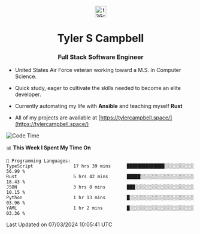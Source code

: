 <p align="center">
<a href="https://www.linkedin.com/in/t36campbell" target="blank"><img align="center" src="https://ik.imagekit.io/t36campbell/Portfolio/linkedin.png.original_m8bbGgPh6.png" alt="t36campbell" height="30" width="30" /></a>
</p>
<h1 align="center">Tyler S Campbell</h1>
<h3 align="center">Full Stack Software Engineer</h3>

* United States Air Force veteran working toward a M.S. in Computer Science.

* Quick study, eager to cultivate the skills needed to become an elite developer.

* Currently automating my life with **Ansible** and teaching myself **Rust**

* All of my projects are available at [https://tylercampbell.space/](https://tylercampbell.space/)

<!--START_SECTION:waka-->
![Code Time](http://img.shields.io/badge/Code%20Time-3%2C255%20hrs%2057%20mins-blue)

📊 **This Week I Spent My Time On** 

```text
💬 Programming Languages: 
TypeScript               17 hrs 39 mins      ██████████████░░░░░░░░░░░   56.99 % 
Rust                     5 hrs 42 mins       █████░░░░░░░░░░░░░░░░░░░░   18.43 % 
JSON                     3 hrs 8 mins        ███░░░░░░░░░░░░░░░░░░░░░░   10.15 % 
Python                   1 hr 13 mins        █░░░░░░░░░░░░░░░░░░░░░░░░   03.96 % 
YAML                     1 hr 2 mins         █░░░░░░░░░░░░░░░░░░░░░░░░   03.36 % 
```


 Last Updated on 07/03/2024 10:05:41 UTC
<!--END_SECTION:waka-->
